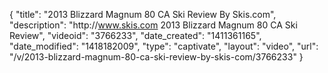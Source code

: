 {
    "title": "2013 Blizzard Magnum 80 CA Ski Review By Skis.com",
    "description": "http:\/\/www.skis.com 2013 Blizzard Magnum 80 CA Ski Review",
    "videoid": "3766233",
    "date_created": "1411361165",
    "date_modified": "1418182009",
    "type": "captivate",
    "layout": "video",
    "url": "\/v\/2013-blizzard-magnum-80-ca-ski-review-by-skis-com\/3766233"
}